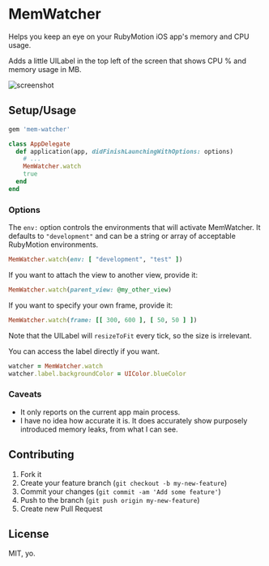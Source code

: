 # MemWatcher

Helps you keep an eye on your RubyMotion iOS app's memory and CPU usage.

Adds a little UILabel in the top left of the screen that shows CPU % and memory usage in MB.

![screenshot](http://clrsight.co/jh/2015-03-02-lo7s3.png?+)

## Setup/Usage

```ruby
gem 'mem-watcher'
```

```ruby
class AppDelegate
  def application(app, didFinishLaunchingWithOptions: options)
    # ...
    MemWatcher.watch
    true
  end
end
```

### Options

The `env:` option controls the environments that will activate MemWatcher. It defaults to `"development"` and can be a string or array of acceptable RubyMotion environments.

```ruby
MemWatcher.watch(env: [ "development", "test" ])
```

If you want to attach the view to another view, provide it:

```ruby
MemWatcher.watch(parent_view: @my_other_view)
```

If you want to specify your own frame, provide it:

```ruby
MemWatcher.watch(frame: [[ 300, 600 ], [ 50, 50 ] ])
```

Note that the UILabel will `resizeToFit` every tick, so the size is irrelevant.

You can access the label directly if you want.

```ruby
watcher = MemWatcher.watch
watcher.label.backgroundColor = UIColor.blueColor
```

### Caveats

* It only reports on the current app main process.
* I have no idea how accurate it is. It does accurately show purposely introduced memory leaks, from what I can see.

## Contributing

1. Fork it
2. Create your feature branch (`git checkout -b my-new-feature`)
3. Commit your changes (`git commit -am 'Add some feature'`)
4. Push to the branch (`git push origin my-new-feature`)
5. Create new Pull Request

## License

MIT, yo.
